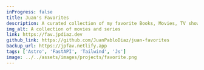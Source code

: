 ```yaml
---
inProgress: false
title: Juan's Favorites
description: A curated collection of my favorite Books, Movies, TV shows, Games, artists and Podcasts
img_alt: A collection of movies and series
link: https://fav.jpdiaz.dev
github_link: https://github.com/JuanPabloDiaz/juan-favorites
backup_url: https://jpfav.netlify.app
tags: ['Astro', 'FastAPI', 'Tailwind', 'Js']
image: ../../assets/images/projects/favorite.png
---
```

